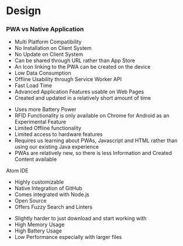 # Design

### PWA vs Native Application

+ Multi Platform Compatibility
+ No Installation on Client System
+ No Update on Client System
+ Can be shared through URL rather than App Store
+ An Icon linking to the PWA can be created on the device
+ Low Data Consumption
+ Offline Usability through Service Worker API
+ Fast Load Time
+ Advanced Application Features usable on Web Pages
+ Created and updated in a relatively short amount of time

- Uses more Battery Power
- RFID Functionality is only available on Chrome for Android as an Experimental Feature
- Limited Offline functionality
- Limited access to hardware features
- Requires us learning about PWAs, Javascript and HTML rather than using our existing Java experience
- PWAs are relatively new, so there is less Information and Created Content available


Atom IDE

+ Highly customizable
+ Native Integration of GitHub
+ Comes integrated with Node.js
+ Open Source
+ Offers Fuzzy Search and Linters
- Slightly harder to just download and start working with
- High Memory Usage
- High Battery Usage
- Low Performance especially with larger files



